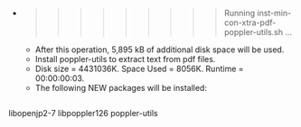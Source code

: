* >>>>>>>>> Running inst-min-con-xtra-pdf-poppler-utils.sh ...
  * After this operation, 5,895 kB of additional disk space will be used.
  * Install poppler-utils to extract text from pdf files.
  * Disk size = 4431036K. Space Used = 8056K. Runtime = 00:00:00:03.
  * The following NEW packages will be installed:
  ```bash
libopenjp2-7 libpoppler126 poppler-utils
  ```
